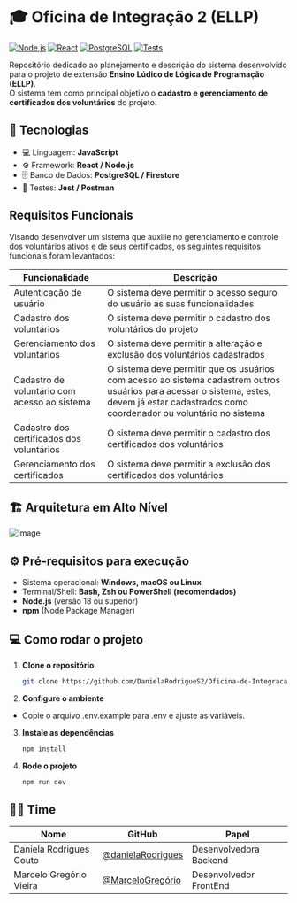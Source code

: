 # 🎓 Oficina de Integração 2 (ELLP)

[![Node.js](https://img.shields.io/badge/node-%3E%3D18.0.0-brightgreen)](https://nodejs.org/)
[![React](https://img.shields.io/badge/React-18-blue)](https://reactjs.org/)
[![PostgreSQL](https://img.shields.io/badge/PostgreSQL-15-blue)](https://www.postgresql.org/)
[![Tests](https://img.shields.io/badge/tests-passing-brightgreen)]()

Repositório dedicado ao planejamento e descrição do sistema desenvolvido para o projeto de extensão **Ensino Lúdico de Lógica de Programação (ELLP)**.  
O sistema tem como principal objetivo o **cadastro e gerenciamento de certificados dos voluntários** do projeto.



## 🚀 Tecnologias 

- 💻 Linguagem: **JavaScript**
- ⚙️ Framework: **React / Node.js**
- 🗄️ Banco de Dados: **PostgreSQL / Firestore**
- 🧪 Testes: **Jest / Postman**

## Requisitos Funcionais

Visando desenvolver um sistema que auxilie no gerenciamento e controle dos voluntários ativos e de seus certificados, os seguintes requisitos funcionais foram levantados:

| Funcionalidade            | Descrição             | 
| --------------- | -------------------------------- |
| Autenticação de usuário | O sistema deve permitir o acesso seguro do usuário as suas funcionalidades |
| Cadastro dos voluntários | O sistema deve permitir o cadastro dos voluntários do projeto |
| Gerenciamento dos voluntários | O sistema deve permitir a alteração e exclusão dos voluntários cadastrados |
| Cadastro de voluntário com acesso ao sistema | O sistema deve permitir que os usuários com acesso ao sistema cadastrem outros usuários para acessar o sistema, estes, devem já estar cadastrados como coordenador ou voluntário no sistema |
| Cadastro dos certificados dos voluntários | O sistema deve permitir o cadastro dos certificados dos voluntários |
| Gerenciamento dos certificados | O sistema deve permitir a exclusão dos certificados dos voluntários |


## 🏗️ Arquitetura em Alto Nível
![image](https://github.com/user-attachments/assets/577f65ad-e587-43e3-b314-e39427a0ebb6)


## ⚙️ Pré-requisitos para execução

- Sistema operacional: **Windows, macOS ou Linux**
- Terminal/Shell: **Bash, Zsh ou PowerShell (recomendados)**
- **Node.js** (versão 18 ou superior)
- **npm** (Node Package Manager)



## 💻 Como rodar o projeto

1. **Clone o repositório**
   ```bash
   git clone https://github.com/DanielaRodrigueS2/Oficina-de-Integracao-2-ELLP.git
   ```

2. **Configure o ambiente**

  - Copie o arquivo .env.example para .env e ajuste as variáveis.

3. **Instale as dependências**
    ```bash
    npm install
    ```

4. **Rode o projeto**
    ```bash
    npm run dev

## 🧑‍💻 Time

| Nome            | GitHub                           | Papel              |
| --------------- | -------------------------------- | ------------------ |
| Daniela Rodrigues Couto  | [@danielaRodrigues](https://github.com/DanielaRodrigueS2)   | Desenvolvedora Backend |
| Marcelo Gregório Vieira  | [@MarceloGregório](https://github.com/marcelomgv) | Desenvolvedor FrontEnd |

